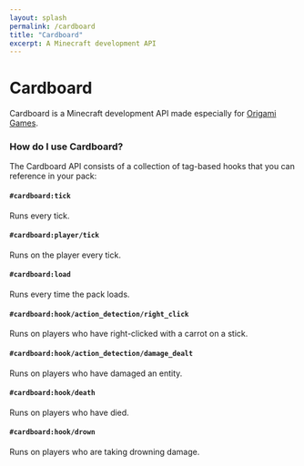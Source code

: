 ```yaml
---
layout: splash
permalink: /cardboard
title: "Cardboard"
excerpt: A Minecraft development API
---
```


# Cardboard
Cardboard is a Minecraft development API made especially for [Origami Games](https://origami-games.github.io).

### How do I use Cardboard?
The Cardboard API consists of a collection of tag-based hooks that you can reference in your pack:

#### `#cardboard:tick`
Runs every tick.

#### `#cardboard:player/tick`
Runs on the player every tick.

#### `#cardboard:load`
Runs every time the pack loads.

#### `#cardboard:hook/action_detection/right_click`
Runs on players who have right-clicked with a carrot on a stick.

#### `#cardboard:hook/action_detection/damage_dealt`
Runs on players who have damaged an entity.

#### `#cardboard:hook/death`
Runs on players who have died.

#### `#cardboard:hook/drown`
Runs on players who are taking drowning damage.
